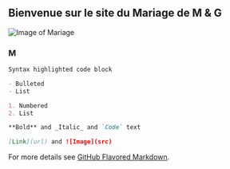## Bienvenue sur le site du Mariage de M & G
![Image of Mariage](https://github.com/GabrielCaz/Moment-Of-Love/couple-mariage-exigences.jpg)
### M
```markdown
Syntax highlighted code block

- Bulleted
- List

1. Numbered
2. List

**Bold** and _Italic_ and `Code` text

[Link](url) and ![Image](src)
```

For more details see [GitHub Flavored Markdown](https://guides.github.com/features/mastering-markdown/).
